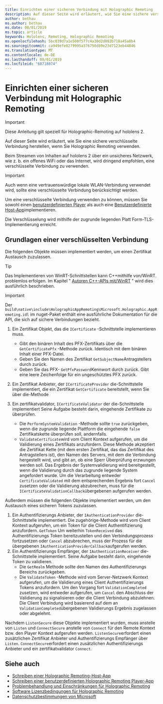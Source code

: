 ```yaml
---
title: Einrichten einer sicheren Verbindung mit Holographic Remoting
description: Auf dieser Seite wird erläutert, wie Sie eine sichere verschlüsselte Verbindung herstellen, wenn Sie Holographic Remoting verwenden.
author: bethau
ms.author: bethau
ms.date: 08/01/2019
ms.topic: article
keywords: Hololens, Remoting, Holographic Remoting
ms.openlocfilehash: 5bc039d7a1e500f577c4a30d2d082b718a45a8b4
ms.sourcegitcommit: ca949efe0279995a376750d89e23d7123eb44846
ms.translationtype: MT
ms.contentlocale: de-DE
ms.lasthandoff: 08/01/2019
ms.locfileid: "68718074"
---
```

# <a name="establishing-a-secure-connection-with-holographic-remoting"></a>Einrichten einer sicheren Verbindung mit Holographic Remoting

>[!IMPORTANT]
>Diese Anleitung gilt speziell für Holographic-Remoting auf hololens 2.

Auf dieser Seite wird erläutert, wie Sie eine sichere verschlüsselte Verbindung herstellen, wenn Sie Holographic Remoting verwenden.

Beim Streamen von Inhalten auf hololens 2 über ein unsicheres Netzwerk, wie z. b. ein offenes WiFi oder das Internet, wird dringend empfohlen, eine verschlüsselte Verbindung zu verwenden.

>[!IMPORTANT]
>Auch wenn eine vertrauenswürdige lokale WLAN-Verbindung verwendet wird, sollte eine verschlüsselte Verbindung berücksichtigt werden.

Um eine verschlüsselte Verbindung verwenden zu können, müssen Sie sowohl einen [benutzerdefinierten Player](holographic-remoting-create-player.md) als auch eine [Benutzerdefinierte Host-App](holographic-remoting-create-host.md)implementieren.

Die Verschlüsselung wird mithilfe der zugrunde liegenden Platt Form-TLS-Implementierung erreicht.

## <a name="basics-of-an-encrypted-connection"></a>Grundlagen einer verschlüsselten Verbindung

Die folgenden Objekte müssen implementiert werden, um einen Zertifikat Austausch zuzulassen.

>[!TIP]
>Das Implementieren von WinRT-Schnittstellen kann C++mithilfe von/WinRT. problemlos erfolgen. Im Kapitel " [Autoren C++-APIs mit/WinRT](https://docs.microsoft.com/en-us/windows/uwp/cpp-and-winrt-apis/author-apis) " wird dies ausführlich beschrieben.

>[!IMPORTANT]
>Der ```build\native\include\HolographicAppRemoting\Microsoft.Holographic.AppRemoting.idl``` im nuget-Paket enthält eine ausführliche Dokumentation für die API, die sich auf sichere Verbindungen bezieht.

1) Ein Zertifikat Objekt, das die ```ICertificate``` -Schnittstelle implementieren muss.

    * Gibt den binären Inhalt des PFX-Zertifikats über die ```GetCertificatePfx``` -Methode zurück. Identisch mit dem binären Inhalt einer PFX-Datei.
    * Geben Sie den Namen des Zertifikat ```GetSubjectName```Antragstellers durch zurück.
    * Geben Sie das PFX- ```GetPfxPassword```Kennwort durch zurück. Gibt eine leere Zeichenfolge für ein ungeschütztes PFX zurück.

2) Ein Zertifikat Anbieter, der ```ICertificateProvider``` die-Schnittstelle implementiert, die ein Zertifikat ```GetCertificate``` bereitstellt, wenn Sie über die-Methode

3) Ein zertifikatvalidator, ```ICertificateValidator``` der die-Schnittstelle implementiert Seine Aufgabe besteht darin, eingehende Zertifikate zu überprüfen.
    * Die ```PerformSystemValidation``` -Methode sollte ```true``` zurückgeben, wenn die zugrunde liegende Plattform die eingehende ```false``` Zertifikatskette überprüfen soll, andernfalls.
    * ```ValidateCertificate```wird vom Client Kontext aufgerufen, um die Validierung eines Zertifikats anzufordern. Diese Methode akzeptiert die Zertifikat Kette (mit dem ersten Zertifikat, das das Zertifikat des Antragstellers ist), den Namen des Servers, mit dem die Verbindung hergestellt wird, und gibt an, ob eine Sperr Überprüfung erzwungen werden soll. Das Ergebnis der Systemvalidierung wird bereitgestellt, wenn die Validierung durch das zugrunde liegende System angefordert wurde. Um die Verarbeitung entweder ```CertificateValidated``` mit dem entsprechenden Ergebnis fort ```Cancel``` zusetzen oder die Validierung abzubrechen, muss für die ```ICertificateValidationCallback```übergebenen aufgerufen werden.

Außerdem müssen die folgenden Objekte implementiert werden, um den Austausch eines sicheren Tokens zuzulassen.

1) Ein Authentifizierungs Anbieter, der ```IAuthenticationProvider``` die-Schnittstelle implementiert. Die zugehörige-Methode wird vom Client Kontext aufgerufen, um ein Token für die Client Authentifizierung anzufordern. ```GetToken``` Um weiterhin ```TokenReceived``` das Authentifizierungs Token bereitzustellen und den Verbindungsprozess fortzusetzen oder ```Cancel``` abzubrechen, muss der Prozess für die übergebenen ```IAuthenticationProviderCallback```aufgerufen werden.
2) Ein Authentifizierungs Empfänger, der ```IAuthenticationReceiver``` die-Schnittstelle implementiert. Seine Aufgabe besteht darin, eingehende Token zu validieren.
    * Die ```GetRealm``` Methode sollte den Namen des Authentifizierungs Bereichs zurückgeben.
    * Die ```ValidateToken``` -Methode wird vom Server-Netzwerk Kontext aufgerufen, um die Validierung eines Client Authentifizierungs Tokens anzufordern. Um den Vorgang fort ```ValidationCompleted``` zusetzen, wird entweder aufgerufen, um ```Cancel``` den Abschluss der Validierung zu signalisieren oder die Client Verbindung abzulehnen. Die Client Verbindung wird basierend auf dem an ```ValidationCompleted```übergebenen Validierungs Ergebnis zugelassen oder abgelehnt. 

Nachdem ```ListenSecure``` diese Objekte implementiert wurden, muss anstelle von ```Listen``` und ```ConnectSecure``` anstelle von ```Connect``` für den Remote Kontext bzw. den Player Kontext aufgerufen werden. ```ListenSecure```erfordert einen zusätzlichen Zertifikat Anbieter und Authentifizierungs Empfänger über ```Listen```. ```ConnectSecure```erfordert einen zusätzlichen Authentifizierungs Anbieter und ein zertifikatvalidator ```Connect```.

## <a name="see-also"></a>Siehe auch
* [Schreiben einer Holographic Remoting-Host-App](holographic-remoting-create-host.md)
* [Schreiben einer benutzerdefinierten Holographic Remoting Player-App](holographic-remoting-create-player.md)
* [Problembehandlung und Einschränkungen für Holographic Remoting](holographic-remoting-troubleshooting.md)
* [Software Lizenzbedingungen für Holographic Remoting](https://docs.microsoft.com/en-us/legal/mixed-reality/microsoft-holographic-remoting-software-license-terms)
* [Datenschutzbestimmungen von Microsoft](https://go.microsoft.com/fwlink/?LinkId=521839)